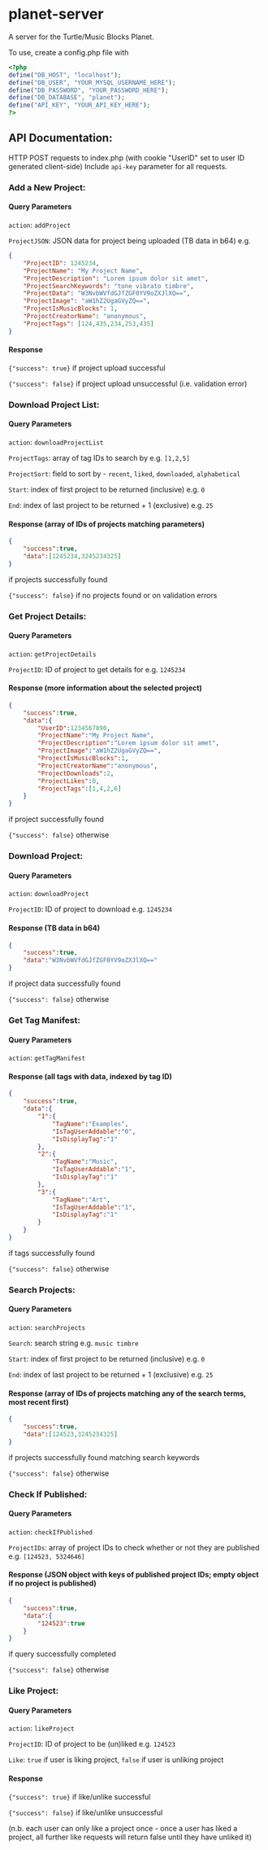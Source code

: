 # planet-server
A server for the Turtle/Music Blocks Planet.

To use, create a config.php file with

```php
<?php
define("DB_HOST", "localhost");
define("DB_USER", "YOUR_MYSQL_USERNAME_HERE");
define("DB_PASSWORD", "YOUR_PASSWORD_HERE");
define("DB_DATABASE", "planet");
define("API_KEY", "YOUR_API_KEY_HERE");
?>
```


## API Documentation:
HTTP POST requests to index.php (with cookie "UserID" set to user ID generated client-side)
Include `api-key` parameter for all requests.

### Add a New Project:

#### Query Parameters
`action`: `addProject`

`ProjectJSON`: JSON data for project being uploaded (TB data in b64) e.g.
```JSON
{
	"ProjectID": 1245234,
	"ProjectName": "My Project Name",
	"ProjectDescription": "Lorem ipsum dolor sit amet",
	"ProjectSearchKeywords": "tone vibrato timbre",
	"ProjectData": "W3NvbWVfdGJfZGF0YV9oZXJlXQ==",
	"ProjectImage": "aW1hZ2UgaGVyZQ==",
	"ProjectIsMusicBlocks": 1,
	"ProjectCreatorName": "anonymous",
	"ProjectTags": [124,435,234,253,435]
}
```

#### Response
`{"success": true}` if project upload successful

`{"success": false}` if project upload unsuccessful (i.e. validation error)

### Download Project List:

#### Query Parameters
`action`: `downloadProjectList`

`ProjectTags`: array of tag IDs to search by e.g. `[1,2,5]`

`ProjectSort`: field to sort by - `recent`, `liked`, `downloaded`, `alphabetical`

`Start`: index of first project to be returned (inclusive) e.g. `0`

`End`: index of last project to be returned + 1 (exclusive) e.g. `25`

#### Response (array of IDs of projects matching parameters)
```JSON
{
	"success":true,
	"data":[1245234,3245234325]
}
```
if projects successfully found

`{"success": false}` if no projects found or on validation errors

### Get Project Details:

#### Query Parameters
`action`: `getProjectDetails`

`ProjectID`: ID of project to get details for e.g. `1245234`

#### Response (more information about the selected project)
```JSON
{
	"success":true,
	"data":{
		"UserID":1234567890,
		"ProjectName":"My Project Name",
		"ProjectDescription":"Lorem ipsum dolor sit amet",
		"ProjectImage":"aW1hZ2UgaGVyZQ==",
		"ProjectIsMusicBlocks":1,
		"ProjectCreatorName":"anonymous",
		"ProjectDownloads":2,
		"ProjectLikes":0,
		"ProjectTags":[1,4,2,6]
	}
}
```
if project successfully found

`{"success": false}` otherwise

### Download Project:

#### Query Parameters
`action`: `downloadProject`

`ProjectID`: ID of project to download e.g. `1245234`

#### Response (TB data in b64)
```JSON
{
	"success":true,
	"data":"W3NvbWVfdGJfZGF0YV9oZXJlXQ=="
}
```
if project data successfully found

`{"success": false}` otherwise

### Get Tag Manifest:

#### Query Parameters
`action`: `getTagManifest`

#### Response (all tags with data, indexed by tag ID)
```JSON
{
	"success":true,
	"data":{
		"1":{
			"TagName":"Examples",
			"IsTagUserAddable":"0",
			"IsDisplayTag":"1"
		},
		"2":{
			"TagName":"Music",
			"IsTagUserAddable":"1",
			"IsDisplayTag":"1"
		},
		"3":{
			"TagName":"Art",
			"IsTagUserAddable":"1",
			"IsDisplayTag":"1"
		}
	}
}
```
if tags successfully found

`{"success": false}` otherwise

### Search Projects:

#### Query Parameters
`action`: `searchProjects`

`Search`: search string e.g. `music timbre`

`Start`: index of first project to be returned (inclusive) e.g. `0`

`End`: index of last project to be returned + 1 (exclusive) e.g. `25`

#### Response (array of IDs of projects matching any of the search terms, most recent first)
```JSON
{
	"success":true,
	"data":[124523,3245234325]
}
```
if projects successfully found matching search keywords

`{"success": false}` otherwise

### Check If Published:

#### Query Parameters
`action`: `checkIfPublished`

`ProjectIDs`: array of project IDs to check whether or not they are published e.g. `[124523, 5324646]`

#### Response (JSON object with keys of published project IDs; empty object if no project is published)
```JSON
{
	"success":true,
	"data":{
		"124523":true
	}
}
```
if query successfully completed

`{"success": false}` otherwise

### Like Project:

#### Query Parameters
`action`: `likeProject`

`ProjectID`: ID of project to be (un)liked e.g. `124523`

`Like`: `true` if user is liking project, `false` if user is unliking project

#### Response
`{"success": true}` if like/unlike successful

`{"success": false}` if like/unlike unsuccessful

(n.b. each user can only like a project once - once a user has liked a project, all further like requests will return false until they have unliked it)